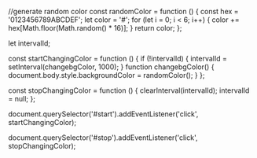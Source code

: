 //generate random color
const randomColor = function () {
  const hex = '0123456789ABCDEF';
  let color = '#';
  for (let i = 0; i < 6; i++) {
    color += hex[Math.floor(Math.random() * 16)];
  }
  return color;
};

let intervalId;

const startChangingColor = function () {
  if (!intervalId) {
    intervalId = setInterval(changebgColor, 1000);
  }
  function changebgColor() {
    document.body.style.backgroundColor = randomColor();
  }
};

const stopChangingColor = function () {
  clearInterval(intervalId);
  intervalId = null;
};

document.querySelector('#start').addEventListener('click', startChangingColor);

document.querySelector('#stop').addEventListener('click', stopChangingColor);

